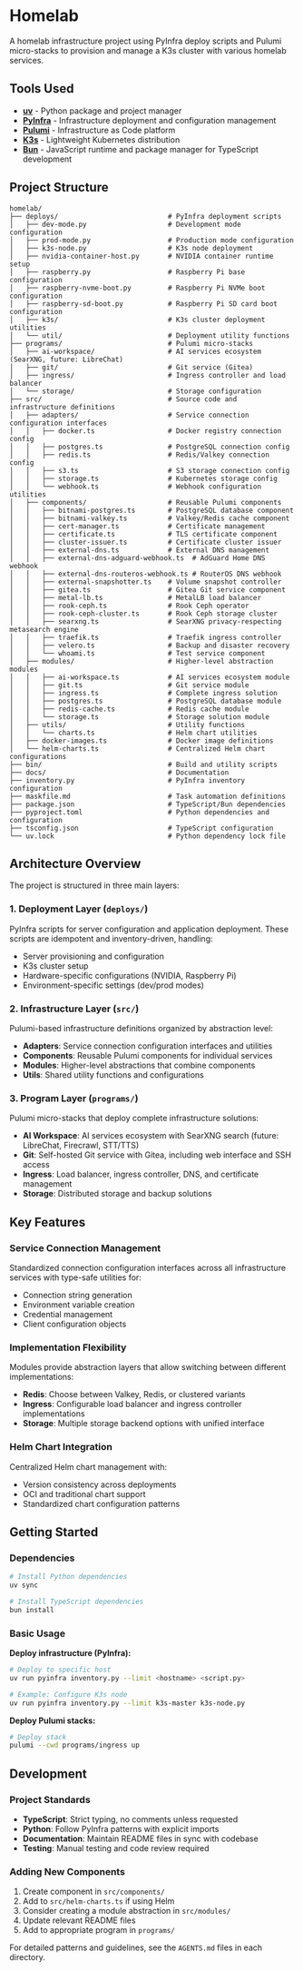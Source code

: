 # Homelab

A homelab infrastructure project using PyInfra deploy scripts and Pulumi micro-stacks to provision and manage a K3s cluster with various homelab services.

## Tools Used

- **[uv](https://github.com/astral-sh/uv)** - Python package and project manager
- **[PyInfra](https://pyinfra.com/)** - Infrastructure deployment and configuration management
- **[Pulumi](https://www.pulumi.com/)** - Infrastructure as Code platform
- **[K3s](https://k3s.io/)** - Lightweight Kubernetes distribution
- **[Bun](https://bun.sh/)** - JavaScript runtime and package manager for TypeScript development

## Project Structure

```
homelab/
├── deploys/                           # PyInfra deployment scripts
│   ├── dev-mode.py                    # Development mode configuration
│   ├── prod-mode.py                   # Production mode configuration
│   ├── k3s-node.py                    # K3s node deployment
│   ├── nvidia-container-host.py       # NVIDIA container runtime setup
│   ├── raspberry.py                   # Raspberry Pi base configuration
│   ├── raspberry-nvme-boot.py         # Raspberry Pi NVMe boot configuration
│   ├── raspberry-sd-boot.py           # Raspberry Pi SD card boot configuration
│   ├── k3s/                           # K3s cluster deployment utilities
│   └── util/                          # Deployment utility functions
├── programs/                          # Pulumi micro-stacks
│   ├── ai-workspace/                  # AI services ecosystem (SearXNG, future: LibreChat)
│   ├── git/                           # Git service (Gitea)
│   ├── ingress/                       # Ingress controller and load balancer
│   └── storage/                       # Storage configuration
├── src/                               # Source code and infrastructure definitions
│   ├── adapters/                      # Service connection configuration interfaces
│   │   ├── docker.ts                  # Docker registry connection config
│   │   ├── postgres.ts                # PostgreSQL connection config
│   │   ├── redis.ts                   # Redis/Valkey connection config
│   │   ├── s3.ts                      # S3 storage connection config
│   │   ├── storage.ts                 # Kubernetes storage config
│   │   └── webhook.ts                 # Webhook configuration utilities
│   ├── components/                    # Reusable Pulumi components
│   │   ├── bitnami-postgres.ts        # PostgreSQL database component
│   │   ├── bitnami-valkey.ts          # Valkey/Redis cache component
│   │   ├── cert-manager.ts            # Certificate management
│   │   ├── certificate.ts             # TLS certificate component
│   │   ├── cluster-issuer.ts          # Certificate cluster issuer
│   │   ├── external-dns.ts            # External DNS management
│   │   ├── external-dns-adguard-webhook.ts  # AdGuard Home DNS webhook
│   │   ├── external-dns-routeros-webhook.ts # RouterOS DNS webhook
│   │   ├── external-snapshotter.ts    # Volume snapshot controller
│   │   ├── gitea.ts                   # Gitea Git service component
│   │   ├── metal-lb.ts                # MetalLB load balancer
│   │   ├── rook-ceph.ts               # Rook Ceph operator
│   │   ├── rook-ceph-cluster.ts       # Rook Ceph storage cluster
│   │   ├── searxng.ts                 # SearXNG privacy-respecting metasearch engine
│   │   ├── traefik.ts                 # Traefik ingress controller
│   │   ├── velero.ts                  # Backup and disaster recovery
│   │   └── whoami.ts                  # Test service component
│   ├── modules/                       # Higher-level abstraction modules
│   │   ├── ai-workspace.ts            # AI services ecosystem module
│   │   ├── git.ts                     # Git service module
│   │   ├── ingress.ts                 # Complete ingress solution
│   │   ├── postgres.ts                # PostgreSQL database module
│   │   ├── redis-cache.ts             # Redis cache module
│   │   └── storage.ts                 # Storage solution module
│   ├── utils/                         # Utility functions
│   │   └── charts.ts                  # Helm chart utilities
│   ├── docker-images.ts               # Docker image definitions
│   └── helm-charts.ts                 # Centralized Helm chart configurations
├── bin/                               # Build and utility scripts
├── docs/                              # Documentation
├── inventory.py                       # PyInfra inventory configuration
├── maskfile.md                        # Task automation definitions
├── package.json                       # TypeScript/Bun dependencies
├── pyproject.toml                     # Python dependencies and configuration
├── tsconfig.json                      # TypeScript configuration
└── uv.lock                            # Python dependency lock file
```

## Architecture Overview

The project is structured in three main layers:

### 1. **Deployment Layer** (`deploys/`)
PyInfra scripts for server configuration and application deployment. These scripts are idempotent and inventory-driven, handling:
- Server provisioning and configuration
- K3s cluster setup
- Hardware-specific configurations (NVIDIA, Raspberry Pi)
- Environment-specific settings (dev/prod modes)

### 2. **Infrastructure Layer** (`src/`)
Pulumi-based infrastructure definitions organized by abstraction level:

- **Adapters**: Service connection configuration interfaces and utilities
- **Components**: Reusable Pulumi components for individual services
- **Modules**: Higher-level abstractions that combine components
- **Utils**: Shared utility functions and configurations

### 3. **Program Layer** (`programs/`)
Pulumi micro-stacks that deploy complete infrastructure solutions:
- **AI Workspace**: AI services ecosystem with SearXNG search (future: LibreChat, Firecrawl, STT/TTS)
- **Git**: Self-hosted Git service with Gitea, including web interface and SSH access
- **Ingress**: Load balancer, ingress controller, DNS, and certificate management
- **Storage**: Distributed storage and backup solutions

## Key Features

### Service Connection Management
Standardized connection configuration interfaces across all infrastructure services with type-safe utilities for:
- Connection string generation
- Environment variable creation
- Credential management
- Client configuration objects

### Implementation Flexibility
Modules provide abstraction layers that allow switching between different implementations:
- **Redis**: Choose between Valkey, Redis, or clustered variants
- **Ingress**: Configurable load balancer and ingress controller implementations
- **Storage**: Multiple storage backend options with unified interface

### Helm Chart Integration
Centralized Helm chart management with:
- Version consistency across deployments
- OCI and traditional chart support
- Standardized chart configuration patterns

## Getting Started

### Dependencies
```bash
# Install Python dependencies
uv sync

# Install TypeScript dependencies
bun install
```

### Basic Usage

**Deploy infrastructure (PyInfra):**
```bash
# Deploy to specific host
uv run pyinfra inventory.py --limit <hostname> <script.py>

# Example: Configure K3s node
uv run pyinfra inventory.py --limit k3s-master k3s-node.py
```

**Deploy Pulumi stacks:**
```bash
# Deploy stack
pulumi --cwd programs/ingress up
```

## Development

### Project Standards
- **TypeScript**: Strict typing, no comments unless requested
- **Python**: Follow PyInfra patterns with explicit imports
- **Documentation**: Maintain README files in sync with codebase
- **Testing**: Manual testing and code review required

### Adding New Components
1. Create component in `src/components/`
2. Add to `src/helm-charts.ts` if using Helm
3. Consider creating a module abstraction in `src/modules/`
4. Update relevant README files
5. Add to appropriate program in `programs/`

For detailed patterns and guidelines, see the `AGENTS.md` files in each directory.

